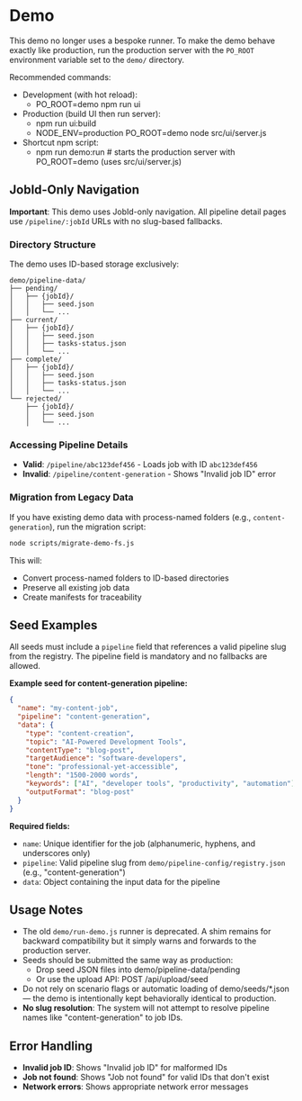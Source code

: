 # Demo

This demo no longer uses a bespoke runner. To make the demo behave exactly like production, run the production server with the `PO_ROOT` environment variable set to the `demo/` directory.

Recommended commands:

- Development (with hot reload):
  - PO_ROOT=demo npm run ui
- Production (build UI then run server):
  - npm run ui:build
  - NODE_ENV=production PO_ROOT=demo node src/ui/server.js
- Shortcut npm script:
  - npm run demo:run # starts the production server with PO_ROOT=demo (uses src/ui/server.js)

## JobId-Only Navigation

**Important**: This demo uses JobId-only navigation. All pipeline detail pages use `/pipeline/:jobId` URLs with no slug-based fallbacks.

### Directory Structure

The demo uses ID-based storage exclusively:

```
demo/pipeline-data/
├── pending/
│   ├── {jobId}/
│   │   ├── seed.json
│   │   └── ...
├── current/
│   ├── {jobId}/
│   │   ├── seed.json
│   │   ├── tasks-status.json
│   │   └── ...
├── complete/
│   ├── {jobId}/
│   │   ├── seed.json
│   │   ├── tasks-status.json
│   │   └── ...
└── rejected/
    ├── {jobId}/
    │   ├── seed.json
    │   └── ...
```

### Accessing Pipeline Details

- **Valid**: `/pipeline/abc123def456` - Loads job with ID `abc123def456`
- **Invalid**: `/pipeline/content-generation` - Shows "Invalid job ID" error

### Migration from Legacy Data

If you have existing demo data with process-named folders (e.g., `content-generation`), run the migration script:

```bash
node scripts/migrate-demo-fs.js
```

This will:

- Convert process-named folders to ID-based directories
- Preserve all existing job data
- Create manifests for traceability

## Seed Examples

All seeds must include a `pipeline` field that references a valid pipeline slug from the registry. The pipeline field is mandatory and no fallbacks are allowed.

**Example seed for content-generation pipeline:**

```json
{
  "name": "my-content-job",
  "pipeline": "content-generation",
  "data": {
    "type": "content-creation",
    "topic": "AI-Powered Development Tools",
    "contentType": "blog-post",
    "targetAudience": "software-developers",
    "tone": "professional-yet-accessible",
    "length": "1500-2000 words",
    "keywords": ["AI", "developer tools", "productivity", "automation"],
    "outputFormat": "blog-post"
  }
}
```

**Required fields:**

- `name`: Unique identifier for the job (alphanumeric, hyphens, and underscores only)
- `pipeline`: Valid pipeline slug from `demo/pipeline-config/registry.json` (e.g., "content-generation")
- `data`: Object containing the input data for the pipeline

## Usage Notes

- The old `demo/run-demo.js` runner is deprecated. A shim remains for backward compatibility but it simply warns and forwards to the production server.
- Seeds should be submitted the same way as production:
  - Drop seed JSON files into demo/pipeline-data/pending
  - Or use the upload API: POST /api/upload/seed
- Do not rely on scenario flags or automatic loading of demo/seeds/\*.json — the demo is intentionally kept behaviorally identical to production.
- **No slug resolution**: The system will not attempt to resolve pipeline names like "content-generation" to job IDs.

## Error Handling

- **Invalid job ID**: Shows "Invalid job ID" for malformed IDs
- **Job not found**: Shows "Job not found" for valid IDs that don't exist
- **Network errors**: Shows appropriate network error messages
